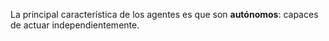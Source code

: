 
La principal característica de los agentes es que son **autónomos**: capaces de actuar independientemente.
